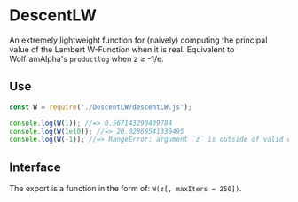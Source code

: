 # DescentLW

An extremely lightweight function for (naively) computing the principal value of the Lambert W-Function when it is real. Equivalent to WolframAlpha's `productlog` when z ≥ -1/e.

## Use

```js
const W = require('./DescentLW/descentLW.js');

console.log(W(1)); //=> 0.567143290409784
console.log(W(1e10)); //=> 20.02868541330495
console.log(W(-1)); //=> RangeError: argument `z` is outside of valid domain (principal value for W(z) is complex)
```

## Interface

The export is a function in the form of:  `W(z[, maxIters = 250])`.
